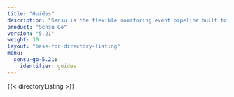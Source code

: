 ```yaml
---
title: "Guides"
description: "Sensu is the flexible monitoring event pipeline built to reduce operator burden and meet the challenges of monitoring multi-cloud and ephemeral infrastructures. Get started with a guided walkthrough."
product: "Sensu Go"
version: "5.21"
weight: 30
layout: "base-for-directory-listing"
menu:
  sensu-go-5.21:
    identifier: guides
---
```


{{< directoryListing >}}
